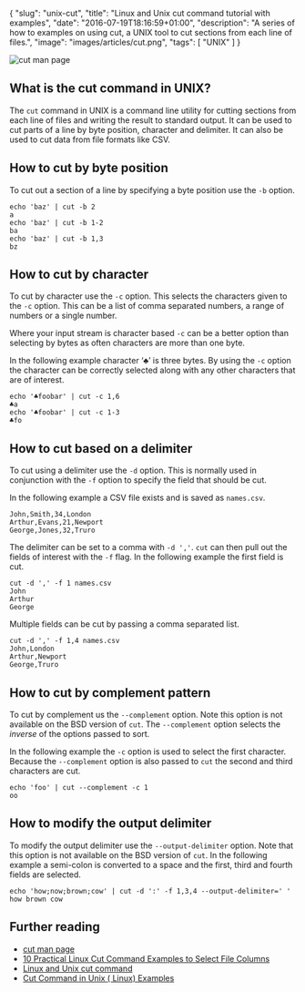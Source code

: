 {
  "slug": "unix-cut",
  "title": "Linux and Unix cut command tutorial with examples",
  "date": "2016-07-19T18:16:59+01:00",
  "description": "A series of how to examples on using cut, a UNIX tool to cut sections from each line of files.",
  "image": "images/articles/cut.png",
  "tags": [
    "UNIX"
  ]
}

![cut man page](/images/articles/cut.png)

## What is the cut command in UNIX?

The `cut` command in UNIX is a command line utility for cutting sections from each line of files and writing the result to standard output. It can be used to cut parts of a line by byte position, character and delimiter. It can also be used to cut data from file formats like CSV. 

## How to cut by byte position

To cut out a section of a line by specifying a byte position use the `-b` option.

    echo 'baz' | cut -b 2
    a
    echo 'baz' | cut -b 1-2
    ba
    echo 'baz' | cut -b 1,3
    bz

## How to cut by character

To cut by character use the `-c` option. This selects the characters given to the `-c` option. This can be a list of comma separated numbers, a range of numbers or a single number.

Where your input stream is character based `-c` can be a better option than selecting by bytes as often characters are more than one byte.

In the following example character ‘♣’ is three bytes. By using the `-c` option the character can be correctly selected along with any other characters that are of interest.

    echo '♣foobar' | cut -c 1,6
    ♣a
    echo '♣foobar' | cut -c 1-3
    ♣fo

## How to cut based on a delimiter

To cut using a delimiter use the `-d` option. This is normally used in conjunction with the `-f` option to specify the field that should be cut.

In the following example a CSV file exists and is saved as `names.csv`.

    John,Smith,34,London
    Arthur,Evans,21,Newport
    George,Jones,32,Truro

The delimiter can be set to a comma with `-d ','`. `cut` can then pull out the fields of interest with the `-f` flag. In the following example the first field is cut.

    cut -d ',' -f 1 names.csv
    John
    Arthur  
    George

Multiple fields can be cut by passing a comma separated list.

    cut -d ',' -f 1,4 names.csv
    John,London
    Arthur,Newport
    George,Truro

## How to cut by complement pattern

To cut by complement us the `--complement` option. Note this option is not available on the BSD version of `cut`. The `--complement` option selects the _inverse_ of the options passed to sort.

In the following example the `-c` option is used to select the first character. Because the `--complement` option is also passed to `cut` the second and third characters are cut.

    echo 'foo' | cut --complement -c 1
    oo

## How to modify the output delimiter

To modify the output delimiter use the `--output-delimiter` option. Note that this option is not available on the BSD version of `cut`. In the following example a semi-colon is converted to a space and the first, third and fourth fields are selected.

    echo 'how;now;brown;cow' | cut -d ':' -f 1,3,4 --output-delimiter=' '
    how brown cow

## Further reading

*   [cut man page](http://linux.die.net/man/1/cut)
*   [10 Practical Linux Cut Command Examples to Select File Columns](http://www.thegeekstuff.com/2013/06/cut-command-examples)
*   [Linux and Unix cut command](http://www.computerhope.com/unix/ucut.htm)
*   [Cut Command in Unix ( Linux) Examples](http://www.folkstalk.com/2012/02/cut-command-in-unix-linux-examples.html)


